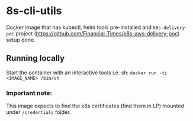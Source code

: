 # 8s-cli-utils
Docker image that has kubectl, helm tools pre-installed and `k8s-delivery-poc` project (https://github.com/Financial-Times/k8s-aws-delivery-poc) setup done.

## Running locally
Start the container with an interactive tools i.e. sh:
`docker run -ti <IMAGE_NAME> /bin/sh`

### Important note:
This image expects to find the k8s certificates (find them in LP) mounted under `/credentials` folder.
